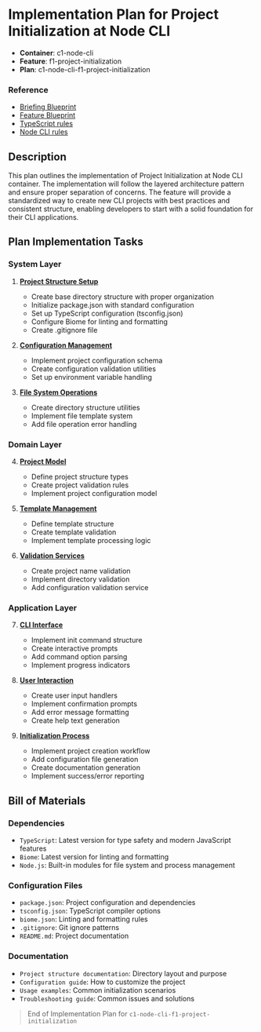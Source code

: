 # Implementation Plan for Project Initialization at Node CLI

- **Container**: c1-node-cli
- **Feature**: f1-project-initialization
- **Plan**: c1-node-cli-f1-project-initialization

### Reference
- [Briefing Blueprint](/docs/briefing.blueprint.md)
- [Feature Blueprint](/docs/f1-project-initialization.blueprint.md)
- [TypeScript rules](/containers/c1-node-cli/.ai/rules/typescript.language.rules.md)
- [Node CLI rules](/containers/c1-node-cli/.ai/rules/node-cli.archetype.rules.md)

## Description

This plan outlines the implementation of Project Initialization at Node CLI container. The implementation will follow the layered architecture pattern and ensure proper separation of concerns. The feature will provide a standardized way to create new CLI projects with best practices and consistent structure, enabling developers to start with a solid foundation for their CLI applications.

## Plan Implementation Tasks

### System Layer

1. **[Project Structure Setup](/containers/c1-node-cli/docs/f1/tasks/c1-f1-t1.task.md)**
   - Create base directory structure with proper organization
   - Initialize package.json with standard configuration
   - Set up TypeScript configuration (tsconfig.json)
   - Configure Biome for linting and formatting
   - Create .gitignore file

2. **[Configuration Management](/containers/c1-node-cli/docs/f1/tasks/c1-f1-t2.task.md)**
   - Implement project configuration schema
   - Create configuration validation utilities
   - Set up environment variable handling

3. **[File System Operations](/containers/c1-node-cli/docs/f1/tasks/c1-f1-t3.task.md)**
   - Create directory structure utilities
   - Implement file template system
   - Add file operation error handling

### Domain Layer

4. **[Project Model](/containers/c1-node-cli/docs/f1/tasks/c1-f1-t4.task.md)**
   - Define project structure types
   - Create project validation rules
   - Implement project configuration model

5. **[Template Management](/containers/c1-node-cli/docs/f1/tasks/c1-f1-t5.task.md)**
   - Define template structure
   - Create template validation
   - Implement template processing logic

6. **[Validation Services](/containers/c1-node-cli/docs/f1/tasks/c1-f1-t6.task.md)**
   - Create project name validation
   - Implement directory validation
   - Add configuration validation service

### Application Layer

7. **[CLI Interface](/containers/c1-node-cli/docs/f1/tasks/c1-f1-t7.task.md)**
   - Implement init command structure
   - Create interactive prompts
   - Add command option parsing
   - Implement progress indicators

8. **[User Interaction](/containers/c1-node-cli/docs/f1/tasks/c1-f1-t8.task.md)**
   - Create user input handlers
   - Implement confirmation prompts
   - Add error message formatting
   - Create help text generation

9. **[Initialization Process](/containers/c1-node-cli/docs/f1/tasks/c1-f1-t9.task.md)**
   - Implement project creation workflow
   - Add configuration file generation
   - Create documentation generation
   - Implement success/error reporting

## Bill of Materials

### Dependencies
- `TypeScript`: Latest version for type safety and modern JavaScript features
- `Biome`: Latest version for linting and formatting
- `Node.js`: Built-in modules for file system and process management

### Configuration Files
- `package.json`: Project configuration and dependencies
- `tsconfig.json`: TypeScript compiler options
- `biome.json`: Linting and formatting rules
- `.gitignore`: Git ignore patterns
- `README.md`: Project documentation

### Documentation
- `Project structure documentation`: Directory layout and purpose
- `Configuration guide`: How to customize the project
- `Usage examples`: Common initialization scenarios
- `Troubleshooting guide`: Common issues and solutions

> End of Implementation Plan for `c1-node-cli-f1-project-initialization` 